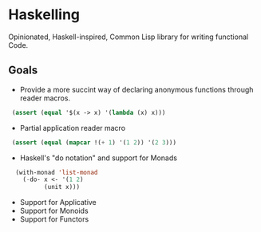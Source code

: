 # Haskelling
Opinionated, Haskell-inspired,  Common Lisp library for writing functional Code.

## Goals
- Provide a more succint way of declaring anonymous functions
through reader macros.
```lisp
 (assert (equal '$(x -> x) '(lambda (x) x)))
```
- Partial application reader macro
```lisp
 (assert (equal (mapcar !(+ 1) '(1 2)) '(2 3)))
```
- Haskell's "do notation" and support for Monads
```lisp
  (with-monad 'list-monad
    (-do- x <- '(1 2)
          (unit x)))
```
- Support for Applicative
- Support for Monoids
- Support for Functors
